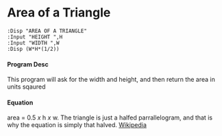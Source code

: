 # Area of a Triangle
```
:Disp "AREA OF A TRIANGLE"
:Input "HEIGHT ",H
:Input "WIDTH ",W
:Disp (W*H*(1/2))
```

#### Program Desc

This program will ask for the width and height, and then return the area in units sqaured

#### Equation

area = 0.5 *x* h *x* w. The triangle is just a halfed parrallelogram, and that is why the equation is simply that halved. [Wikipedia](https://en.wikipedia.org/wiki/Triangle)